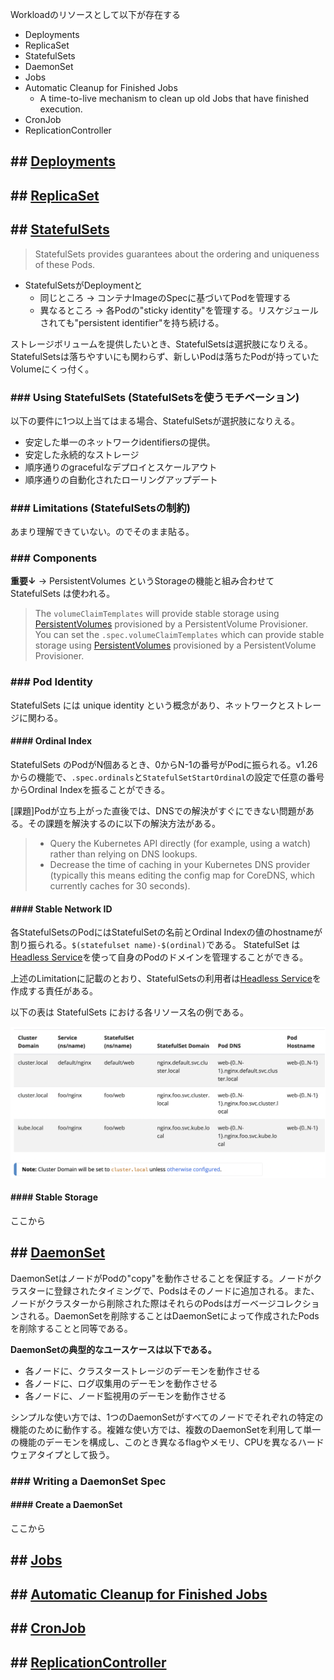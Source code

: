 
Workloadのリソースとして以下が存在する

* Deployments
* ReplicaSet
* StatefulSets
* DaemonSet
* Jobs
* Automatic Cleanup for Finished Jobs
  * A time-to-live mechanism to clean up old Jobs that have finished execution.
* CronJob
* ReplicationController

## ## [Deployments](https://kubernetes.io/docs/concepts/workloads/controllers/deployment/)

## ## [ReplicaSet](https://kubernetes.io/docs/concepts/workloads/controllers/replicaset/)

## ## [StatefulSets](https://kubernetes.io/docs/concepts/workloads/controllers/statefulset/)

> StatefulSets provides guarantees about the ordering and uniqueness of these Pods.

* StatefulSetsがDeploymentと
  * 同じところ  → コンテナImageのSpecに基づいてPodを管理する
  * 異なるところ → 各Podの"sticky identity"を管理する。リスケジュールされても"persistent identifier"を持ち続ける。

ストレージボリュームを提供したいとき、StatefulSetsは選択肢になりえる。StatefulSetsは落ちやすいにも関わらず、新しいPodは落ちたPodが持っていたVolumeにくっ付く。

### ### Using StatefulSets (StatefulSetsを使うモチベーション)

以下の要件に1つ以上当てはまる場合、StatefulSetsが選択肢になりえる。

* 安定した単一のネットワークidentifiersの提供。
* 安定した永続的なストレージ
* 順序通りのgracefulなデプロイとスケールアウト
* 順序通りの自動化されたローリングアップデート

### ### Limitations (StatefulSetsの制約)

あまり理解できていない。のでそのまま貼る。

### ### Components

__重要↓__ → PersistentVolumes というStorageの機能と組み合わせて StatefulSets は使われる。

> The `volumeClaimTemplates` will provide stable storage using [PersistentVolumes](https://kubernetes.io/docs/concepts/storage/persistent-volumes/) provisioned by a PersistentVolume Provisioner.
> You can set the `.spec.volumeClaimTemplates` which can provide stable storage using [PersistentVolumes](https://kubernetes.io/docs/concepts/storage/persistent-volumes/) provisioned by a PersistentVolume Provisioner.

### ### Pod Identity

StatefulSets には unique identity という概念があり、ネットワークとストレージに関わる。

#### #### Ordinal Index

StatefulSets のPodがN個あるとき、0からN-1の番号がPodに振られる。v1.26からの機能で、`.spec.ordinals`と`StatefulSetStartOrdinal`の設定で任意の番号からOrdinal Indexを振ることができる。

[課題]Podが立ち上がった直後では、DNSでの解決がすぐにできない問題がある。その課題を解決するのに以下の解決方法がある。

> * Query the Kubernetes API directly (for example, using a watch) rather than relying on DNS lookups.
> * Decrease the time of caching in your Kubernetes DNS provider (typically this means editing the config map for CoreDNS, which currently caches for 30 seconds).

#### #### Stable Network ID

各StatefulSetsのPodにはStatefulSetの名前とOrdinal Indexの値のhostnameが割り振られる。`$(statefulset name)-$(ordinal)`である。 StatefulSet は [Headless Service](https://kubernetes.io/docs/concepts/services-networking/service/#headless-services)を使って自身のPodのドメインを管理することができる。

上述のLimitationに記載のとおり、StatefulSetsの利用者は[Headless Service](https://kubernetes.io/docs/concepts/services-networking/service/#headless-services)を作成する責任がある。

以下の表は StatefulSets における各リソース名の例である。

![image](./assets/statefulsets-table01.png)

#### #### Stable Storage

ここから

## ## [DaemonSet](https://kubernetes.io/docs/concepts/workloads/controllers/daemonset/)

DaemonSetはノードがPodの"copy"を動作させることを保証する。ノードがクラスターに登録されたタイミングで、Podsはそのノードに追加される。また、ノードがクラスターから削除された際はそれらのPodsはガーベージコレクションされる。DaemonSetを削除することはDaemonSetによって作成されたPodsを削除することと同等である。

__DaemonSetの典型的なユースケースは以下である。__

* 各ノードに、クラスターストレージのデーモンを動作させる
* 各ノードに、ログ収集用のデーモンを動作させる
* 各ノードに、ノード監視用のデーモンを動作させる

シンプルな使い方では、1つのDaemonSetがすべてのノードでそれぞれの特定の機能のために動作する。複雑な使い方では、複数のDaemonSetを利用して単一の機能のデーモンを構成し、このとき異なるflagやメモリ、CPUを異なるハードウェアタイプとして扱う。

### ### Writing a DaemonSet Spec

#### #### Create a DaemonSet

ここから

## ## [Jobs](https://kubernetes.io/docs/concepts/workloads/controllers/job/)

## ## [Automatic Cleanup for Finished Jobs](https://kubernetes.io/docs/concepts/workloads/controllers/ttlafterfinished/)

## ## [CronJob](https://kubernetes.io/docs/concepts/workloads/controllers/cron-jobs/)

## ## [ReplicationController](https://kubernetes.io/docs/concepts/workloads/controllers/replicationcontroller/)